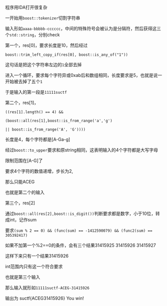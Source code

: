 程序用IDA打开很复杂

一开始用`boost::tokenizer`切割字符串

输入形如`aaaa-bbbbb-cccccc`，中间的特殊符号会被认为是分隔符，然后获得这三个`std::string`，分别check



第一个，res[0]，要求长度是10，然后经过

`boost::trim_left_copy_if(res[0], boost::is_any_of("1"))`

这句话是把这个字符串左边的`1`全部去掉

进入一个循环，要求每个字符异或0xab后和数组相同，长度要求是5，也就是说一开始被去掉了五个`1`

于是输入的第一段是`11111suctf`





第二个，res[1]，

`((res[1].length() == 4) &&`

`(boost::all(res[1],boost::is_from_range('a','g')`

`|| boost::is_from_range('A', 'G')))) `

长度是4，每个字符都是[A-Ga-g]

经过`boost::to_upper`要求和原string相同，这表明输入的4个字符都是大写字母

限制范围在[A-G]了

要求4个字符的数值递增，步长为2,

那么只能ACEG

也就是第二个的输入



第三个，res[2]

通过`boost::all(res[2],boost::is_digit())`判断要求都是数字，小于10位，转成int，记作sum

要求`(sum % 2 == 0) && (func(sum) == -1412590079) && (func2(sum) == 305392417)`

如果不加第一个%2==0的条件，会有三个结果31415925 31415926 31415927

这样下来只有一个结果31415926

int范围内只有这一个符合要求

也就是第三个输入



那么输入就形如`11111suctf-ACEG-31415926`

输出为  suctf{ACEG31415926}
You win!